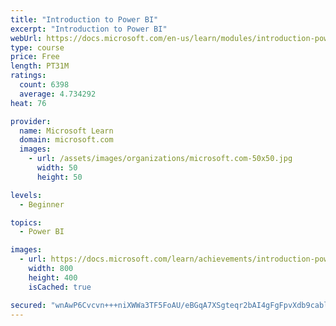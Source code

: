 ```yaml
---
title: "Introduction to Power BI"
excerpt: "Introduction to Power BI"
webUrl: https://docs.microsoft.com/en-us/learn/modules/introduction-power-bi/
type: course
price: Free
length: PT31M
ratings:
  count: 6398
  average: 4.734292
heat: 76

provider:
  name: Microsoft Learn
  domain: microsoft.com
  images:
    - url: /assets/images/organizations/microsoft.com-50x50.jpg
      width: 50
      height: 50

levels:
  - Beginner

topics:
  - Power BI

images:
  - url: https://docs.microsoft.com/learn/achievements/introduction-power-bi-social.png
    width: 800
    height: 400
    isCached: true

secured: "wnAwP6Cvcvn+++niXWWa3TF5FoAU/eBGqA7XSgteqr2bAI4gFgFpvXdb9cablUjLwAivuTY7GEJpFkU7+sXUr4AgtU6Npi5vs8w6ywH07bqqimdymrvnwUSCQiLCxOA5Pca+B2dt7xR09f6pNPuJJXloAT5yzgnr1RS12qDrcU47g3V/OYAZi96iUuPEfYTirppIXIHReOW0VbgfgDEiHgSfyWzGE/jopxOHWibcUc4AHVZRAlmmoKj5KWvdfQXIP3IJisVrP0IOoFBZz19W/yL/l7Y3A5TvwDEp1mKCrfH/Qb1XSOD8ObZQVjGFQ/WoDjl4wGxc4TDe0x0qL6aRRE6+Xxn0TqpDannCDqxGSixjM82FvRj9fMkAG4iwZHvLLKUYoQq2rwhwuY+QFpI66RAhg2HspawQ0D12t0ufY2Q=;YhZUZvt+uGof4jNxxkY6pA=="
---
```


